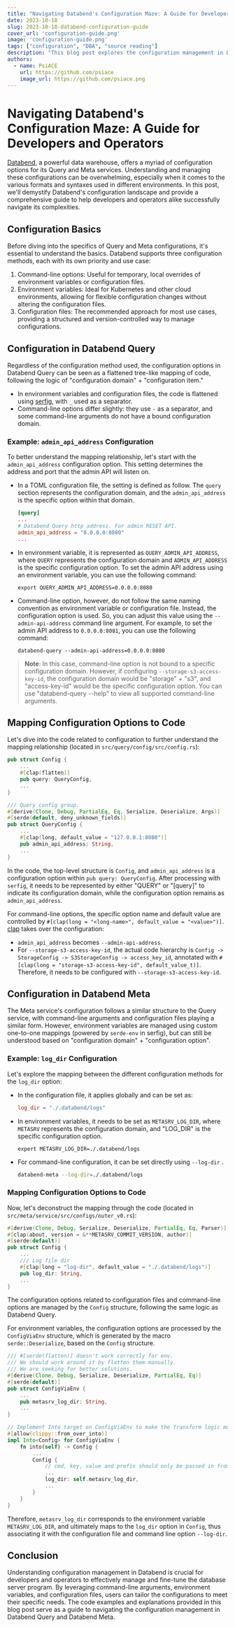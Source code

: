 ```yaml
---
title: "Navigating Databend's Configuration Maze: A Guide for Developers and Operators"
date: 2023-10-18
slug: 2023-10-18-databend-configuration-guide
cover_url: 'configuration-guide.png'
image: 'configuration-guide.png'
tags: ["configuration", "DBA", "source reading"]
description: "This blog post explores the configuration management in Databend. It discusses the three supported configuration options: command-line arguments, environment variables, and configuration files, with their respective priorities. The post also delves into the mapping of configurations in Databend Query and Databend Meta, providing code examples and explanations."
authors:
  - name: PsiACE
    url: https://github.com/psiace
    image_url: https://github.com/psiace.png
---
```


# Navigating Databend's Configuration Maze: A Guide for Developers and Operators

[Databend](https://github.com/datafuselabs/databend), a powerful data warehouse,
offers a myriad of configuration options for its Query and Meta services.
Understanding and managing these configurations can be overwhelming, especially
when it comes to the various formats and syntaxes used in different
environments. In this post, we'll demystify Databend's configuration landscape
and provide a comprehensive guide to help developers and operators alike
successfully navigate its complexities.

## Configuration Basics

Before diving into the specifics of Query and Meta configurations, it's
essential to understand the basics. Databend supports three configuration
methods, each with its own priority and use case:

1. Command-line options: Useful for temporary, local overrides of environment
   variables or configuration files.
2. Environment variables: Ideal for Kubernetes and other cloud environments,
   allowing for flexible configuration changes without altering the
   configuration files.
3. Configuration files: The recommended approach for most use cases, providing a
   structured and version-controlled way to manage configurations.

## Configuration in Databend Query

Regardless of the configuration method used, the configuration options in
Databend Query can be seen as a flattened tree-like mapping of code, following
the logic of "configuration domain" + "configuration item."

- In environment variables and configuration files, the code is flattened using
  [serfig](https://crates.io/crates/serfig), with `_` used as a separator.
- Command-line options differ slightly: they use `-` as a separator, and some
  command-line arguments do not have a bound configuration domain.

### Example: `admin_api_address` Configuration

To better understand the mapping relationship, let's start with the
`admin_api_address` configuration option. This setting determines the address
and port that the admin API will listen on.

- In a TOML configuration file, the setting is defined as follow. The `query`
  section represents the configuration domain, and the `admin_api_address` is
  the specific option within that domain.

  ```toml
  [query]
  ...
  # Databend Query http address. For admin RESET API.
  admin_api_address = "0.0.0.0:8080"
  ...
  ```

- In environment variable, it is represented as `QUERY_ADMIN_API_ADDRESS`, where
  `QUERY` represents the configuration domain and `ADMIN_API_ADDRESS` is the
  specific configuration option. To set the admin API address using an
  environment variable, you can use the following command:

  ```
  export QUERY_ADMIN_API_ADDRESS=0.0.0.0:8080
  ```

- Command-line option, however, do not follow the same naming convention as
  environment variable or configuration file. Instead, the configuration option
  is used. So, you can adjust this value using the `--admin-api-address` command
  line argument. For example, to set the admin API address to `0.0.0.0:8081`,
  you can use the following command:

  ```
  databend-query --admin-api-address=0.0.0.0:8080
  ```

> **Note**: In this case, command-line option is not bound to a specific
> configuration domain. However, if configuring `--storage-s3-access-key-id`,
> the configuration domain would be "storage" + "s3", and "access-key-id" would
> be the specific configuration option. You can use "databend-query --help" to
> view all supported command-line arguments.

## Mapping Configuration Options to Code

Let's dive into the code related to configuration to further understand the
mapping relationship (located in `src/query/config/src/config.rs`):

```rust
pub struct Config {
    ...
    #[clap(flatten)]
    pub query: QueryConfig,
    ...
}

/// Query config group.
#[derive(Clone, Debug, PartialEq, Eq, Serialize, Deserialize, Args)]
#[serde(default, deny_unknown_fields)]
pub struct QueryConfig {
    ...
    #[clap(long, default_value = "127.0.0.1:8080")]
    pub admin_api_address: String,
    ...
}
```

In the code, the top-level structure is `Config`, and `admin_api_address` is a
configuration option within `pub query: QueryConfig`. After processing with
`serfig`, it needs to be represented by either "QUERY" or "[query]" to indicate
its configuration domain, while the configuration option remains as
`admin_api_address`.

For command-line options, the specific option name and default value are
controlled by `#[clap(long = "<long-name>", default_value = "<value>")]`.
[clap](https://crates.io/crates/clap) takes over the configuration:

- `admin_api_address` becomes `--admin-api-address`.
- For `--storage-s3-access-key-id`, the actual code hierarchy is
  `Config -> StorageConfig -> S3StorageConfig -> access_key_id`, annotated with
  `#[clap(long = "storage-s3-access-key-id", default_value_t)]`. Therefore, it
  needs to be configured with `--storage-s3-access-key-id`.

## Configuration in Databend Meta

The Meta service's configuration follows a similar structure to the Query
service, with command-line arguments and configuration files playing a similar
form. However, environment variables are managed using custom one-to-one
mappings (powered by `serde-env` in serfig), but can still be understood based
on "configuration domain" + "configuration option".

### Example: `log_dir` Configuration

Let's explore the mapping between the different configuration methods for the
`log_dir` option:

- In the configuration file, it applies globally and can be set as:

  ```toml
  log_dir = "./.databend/logs"
  ```

- In environment variables, it needs to be set as `METASRV_LOG_DIR`, where
  `METASRV` represents the configuration domain, and "LOG_DIR" is the specific
  configuration option.

  ```
  expert METASRV_LOG_DIR=./.databend/logs
  ```

- For command-line configuration, it can be set directly using `--log-dir` .

  ```bash
  databend-meta --log-dir=./.databend/logs
  ```

### Mapping Configuration Options to Code

Now, let's deconstruct the mapping through the code (located in
`src/meta/service/src/configs/outer_v0.rs`):

```rust
#[derive(Clone, Debug, Serialize, Deserialize, PartialEq, Eq, Parser)]
#[clap(about, version = &**METASRV_COMMIT_VERSION, author)]
#[serde(default)]
pub struct Config {
    ...
    /// Log file dir
    #[clap(long = "log-dir", default_value = "./.databend/logs")]
    pub log_dir: String,
    ...
}
```

The configuration options related to configuration files and command-line
options are managed by the `Config` structure, following the same logic as
Databend Query.

For environment variables, the configuration options are processed by the
`ConfigViaEnv` structure, which is generated by the macro `serde::Deserialize`,
based on the `Config` structure.

```rust
/// #[serde(flatten)] doesn't work correctly for env.
/// We should work around it by flatten them manually.
/// We are seeking for better solutions.
#[derive(Clone, Debug, Serialize, Deserialize, PartialEq, Eq)]
#[serde(default)]
pub struct ConfigViaEnv {
    ...
    pub metasrv_log_dir: String,
    ...
}

// Implement Into target on ConfigViaEnv to make the transform logic more clear.
#[allow(clippy::from_over_into)]
impl Into<Config> for ConfigViaEnv {
    fn into(self) -> Config {
        ...
        Config {
            // cmd, key, value and prefix should only be passed in from CLI
            ...
            log_dir: self.metasrv_log_dir,
            ...
        }
    }
}
```

Therefore, `metasrv_log_dir` corresponds to the environment variable
`METASRV_LOG_DIR`, and ultimately maps to the `log_dir` option in `Config`, thus
associating it with the configuration file and command line option `--log-dir`.

## Conclusion

Understanding configuration management in Databend is crucial for developers and
operators to effectively manage and fine-tune the database server program. By
leveraging command-line arguments, environment variables, and configuration
files, users can tailor the configurations to meet their specific needs. The
code examples and explanations provided in this blog post serve as a guide to
navigating the configuration management in Databend Query and Databend Meta.
